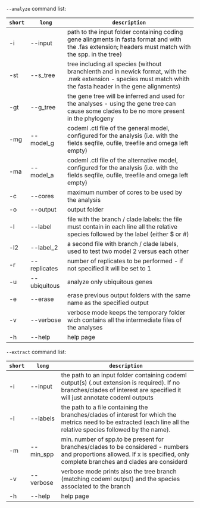 ```--analyze``` command list:

| `short` | `long` | `description` |
|---|---|---|
|-i|--input|path to the input folder containing coding gene alingments in fasta format and with the .fas extension; headers must match with the spp. in the tree)|
|-st|--s_tree|tree including all species (without branchlenth and in newick format, with the .nwk extension - species must match whith the fasta header in the gene alignments)|
|-gt|--g_tree|the gene tree will be inferred and used for the analyses - using the gene tree can cause some clades to be no more present in the phylogeny|
|-mg|--model_g|codeml .ctl file of the general model, configured for the analysis (i.e. with the fields seqfile, oufile, treefile and omega left empty)|
|-ma|--model_a|codeml .ctl file of the alternative model, configured for the analysis (i.e. with the fields seqfile, oufile, treefile and omega left empty)|
|-c|--cores|maximum number of cores to be used by the analysis|
|-o|--output|output folder|
|-l|--label|file with the branch / clade labels: the file must contain in each line all the relative species followed by the label (either $ or #)|
|-l2|--label_2|a second file with branch / clade labels, used to test two model 2 versus each other|
|-r|--replicates|number of replicates to be performed - if not specified it will be set to 1|
|-u|--ubiquitous|analyze only ubiquitous genes|
|-e|--erase|erase previous output folders with the same name as the specified output|
|-v|--verbose|verbose mode keeps the temporary folder wich contains all the intermediate files of the analyses|
|-h|--help|help page|


```--extract``` command list:

| `short` | `long` | `description` |
|---|---|---|
|-i|--input|the path to an input folder containing codeml output(s) (.out extension is required). If no branches/clades of interest are specified it will just annotate codeml outputs|
|-l|--labels|the path to a file containing the branches/clades of interest for which the metrics need to be extracted (each line all the relative species followed by the name).|
|-m|--min_spp|min. number of spp.to be present for branches/clades to be considered - numbers and proportions allowed. If x is specified, only complete branches and clades are considerd|
|-v|--verbose|verbose mode prints also the tree branch (matching codeml output) and the species associated to the branch|
|-h|--help|help page|
